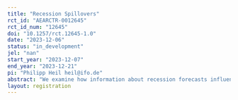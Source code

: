 ```yaml
---
title: "Recession Spillovers"
rct_id: "AEARCTR-0012645"
rct_id_num: "12645"
doi: "10.1257/rct.12645-1.0"
date: "2023-12-06"
status: "in_development"
jel: "nan"
start_year: "2023-12-07"
end_year: "2023-12-21"
pi: "Philipp Heil heil@ifo.de"
abstract: "We examine how information about recession forecasts influences macroeconomic expectations of experts. We run a large-scale international surveys among economic experts and measure the effects of information about foreign recession probabilities on expectations about recession probabilities in your home country. Implications for policy advice is also examined. "
layout: registration
---
```



